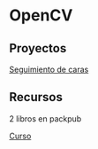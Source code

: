 # OpenCV

## Proyectos

[Seguimiento de caras](http://www.instructables.com/id/Pan-Tilt-face-tracking-with-the-raspberry-pi/)

## Recursos
2 libros en packpub

[Curso](https://courses.edx.org/courses/course-v1:UC3Mx+ISA.1x+3T2017/course/)
